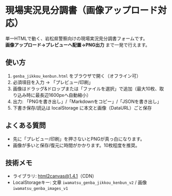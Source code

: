 # 現場実況見分調書（画像アップロード対応）

単一HTMLで動く、岩松県警察向けの現場実況見分調書フォームです。  
**画像アップロード→プレビューへ配置→PNG出力** まで一発で行えます。

## 使い方
1. `genba_jikkou_kenbun.html` をブラウザで開く（オフライン可）
2. 必須項目を入力 → 「プレビュー/印刷」
3. 画像はドラッグ&ドロップまたは「ファイルを選択」で追加（最大10枚、取り込み時に最長辺1600pxへ自動縮小）
4. 出力: 「PNGを書き出し」/「Markdownをコピー」/「JSONを書き出し」
5. 下書き保存/読込は localStorage に本文と画像（DataURL）ごと保存

## よくある質問
- 先に「プレビュー/印刷」を押さないとPNGが真っ白になります。
- 画像が多いと保存/復元に時間がかかります。10枚程度を推奨。

## 技術メモ
- ライブラリ: html2canvas@1.4.1（CDN）
- LocalStorageキー: 文章 `iwamatsu_genba_jikkou_kenbun_v2` / 画像 `iwamatsu_genba_images_v1`

